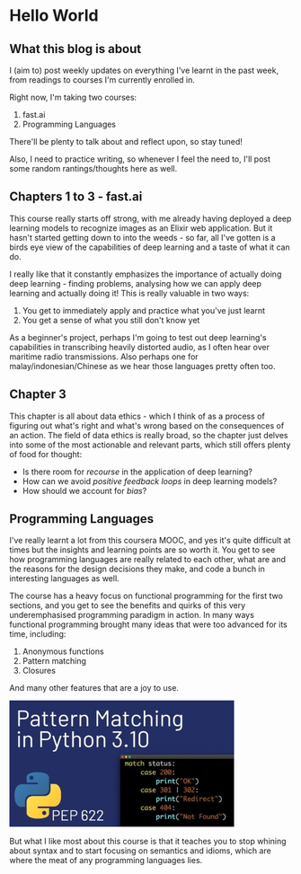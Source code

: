 # Hello World

## What this blog is about

I (aim to) post weekly updates on everything I've learnt in the past week, from readings to courses I'm currently enrolled in. 

Right now, I'm taking two courses:

1. fast.ai
2. Programming Languages

There'll be plenty to talk about and reflect upon, so stay tuned!

Also, I need to practice writing, so whenever I feel the need to, I'll post some random rantings/thoughts here as well.

## Chapters 1 to 3 - fast.ai

This course really starts off strong, with me already having deployed a deep learning models to recognize images as an Elixir web application. But it hasn't started getting down to into the weeds - so far, all I've gotten is a birds eye view of the capabilities of deep learning and a taste of what it can do.

I really like that it constantly emphasizes the importance of actually doing deep learning - finding problems, analysing how we can apply deep learning and actually doing it! This is really valuable in two ways:

1. You get to immediately apply and practice what you've just learnt 
2. You get a sense of what you still don't know yet

As a beginner's project, perhaps I'm going to test out deep learning's capabilities in transcribing heavily distorted audio, as I often hear over maritime radio transmissions. Also perhaps one for malay/indonesian/Chinese as we hear those languages pretty often too.

## Chapter 3

This chapter is all about data ethics - which I think of as a process of figuring out what's right and what's wrong based on the consequences of an action. The field of data ethics is really broad, so the chapter just delves into some of the most actionable and relevant parts, which still offers plenty of food for thought:

- Is there room for *recourse* in the application of deep learning?
- How can we avoid *positive feedback loops* in deep learning models?
- How should we account for *bias*?

## Programming Languages

I've really learnt a lot from this coursera MOOC, and yes it's quite difficult at times but the insights and learning points are so worth it. You get to see how programming languages are really related to each other, what are and the reasons for the design decisions they make, and code a bunch in interesting languages as well. 

The course has a heavy focus on functional programming for the first two sections, and you get to see the benefits and quirks of this very underemphasised programming paradigm in action. In many ways functional programming brought many ideas that were too advanced for its time, including:

1. Anonymous functions
2. Pattern matching
3. Closures

And many other features that are a joy to use. 

![Python 3.10: Pattern matching](/images/pyth10aa.jpg "it's coming...")

But what I like most about this course is that it teaches you to stop whining about syntax and to start focusing on semantics and idioms, which are where the meat of any programming languages lies. 
